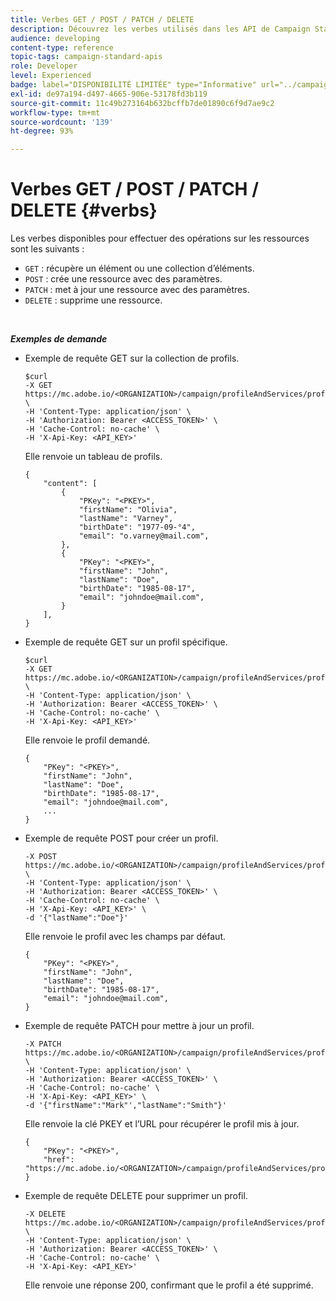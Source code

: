 ```yaml
---
title: Verbes GET / POST / PATCH / DELETE
description: Découvrez les verbes utilisés dans les API de Campaign Standard.
audience: developing
content-type: reference
topic-tags: campaign-standard-apis
role: Developer
level: Experienced
badge: label="DISPONIBILITÉ LIMITÉE" type="Informative" url="../campaign-standard-migration-home.md" tooltip="Restrictions aux utilisateurs ayant migré vers Campaign Standard"
exl-id: de97a194-d497-4665-906e-53178fd3b119
source-git-commit: 11c49b273164b632bcffb7de01890c6f9d7ae9c2
workflow-type: tm+mt
source-wordcount: '139'
ht-degree: 93%

---
```


# Verbes GET / POST / PATCH / DELETE {#verbs}

Les verbes disponibles pour effectuer des opérations sur les ressources sont les suivants :

* `GET` : récupère un élément ou une collection d’éléments.
* `POST` : crée une ressource avec des paramètres.
* `PATCH` : met à jour une ressource avec des paramètres.
* `DELETE` : supprime une ressource.

<!-- ajouter codes retour -->

<br/>

***Exemples de demande***

* Exemple de requête GET sur la collection de profils.


  ```
  $curl  
  -X GET https://mc.adobe.io/<ORGANIZATION>/campaign/profileAndServices/profile \
  -H 'Content-Type: application/json' \
  -H 'Authorization: Bearer <ACCESS_TOKEN>' \
  -H 'Cache-Control: no-cache' \
  -H 'X-Api-Key: <API_KEY>'
  ```

  Elle renvoie un tableau de profils.


  ```
  {
      "content": [
          {
              "PKey": "<PKEY>",
              "firstName": "Olivia",
              "lastName": "Varney",
              "birthDate": "1977-09-°4",
              "email": "o.varney@mail.com",
          },
          {
              "PKey": "<PKEY>",
              "firstName": "John",
              "lastName": "Doe",
              "birthDate": "1985-08-17",
              "email": "johndoe@mail.com",
          }
      ],
  }
  ```

* Exemple de requête GET sur un profil spécifique.


  ```
  $curl  
  -X GET https://mc.adobe.io/<ORGANIZATION>/campaign/profileAndServices/profile/<PKEY> \
  -H 'Content-Type: application/json' \
  -H 'Authorization: Bearer <ACCESS_TOKEN>' \
  -H 'Cache-Control: no-cache' \
  -H 'X-Api-Key: <API_KEY>'
  ```

  Elle renvoie le profil demandé.


  ```
  {
      "PKey": "<PKEY>",
      "firstName": "John",
      "lastName": "Doe",
      "birthDate": "1985-08-17",
      "email": "johndoe@mail.com",
      ...
  }
  ```

* Exemple de requête POST pour créer un profil.


  ```
  -X POST https://mc.adobe.io/<ORGANIZATION>/campaign/profileAndServices/profile \
  -H 'Content-Type: application/json' \
  -H 'Authorization: Bearer <ACCESS_TOKEN>' \
  -H 'Cache-Control: no-cache' \
  -H 'X-Api-Key: <API_KEY>' \
  -d '{"lastName":"Doe"}'
  ```

  Elle renvoie le profil avec les champs par défaut.

  ```
  {
      "PKey": "<PKEY>",
      "firstName": "John",
      "lastName": "Doe",
      "birthDate": "1985-08-17",
      "email": "johndoe@mail.com",
  }
  ```

* Exemple de requête PATCH pour mettre à jour un profil.

  ```
  -X PATCH https://mc.adobe.io/<ORGANIZATION>/campaign/profileAndServices/profile/<PKEY> \
  -H 'Content-Type: application/json' \
  -H 'Authorization: Bearer <ACCESS_TOKEN>' \
  -H 'Cache-Control: no-cache' \
  -H 'X-Api-Key: <API_KEY>' \
  -d '{"firstName":"Mark"',"lastName":"Smith"}'
  ```

  Elle renvoie la clé PKEY et l’URL pour récupérer le profil mis à jour.

  ```
  {
      "PKey": "<PKEY>",
      "href": "https://mc.adobe.io/<ORGANIZATION>/campaign/profileAndServices/profile/<PKEY>"
  }
  ```

* Exemple de requête DELETE pour supprimer un profil.

  ```
  -X DELETE https://mc.adobe.io/<ORGANIZATION>/campaign/profileAndServices/profile/<PKEY> \
  -H 'Content-Type: application/json' \
  -H 'Authorization: Bearer <ACCESS_TOKEN>' \
  -H 'Cache-Control: no-cache' \
  -H 'X-Api-Key: <API_KEY>'
  ```

  Elle renvoie une réponse 200, confirmant que le profil a été supprimé.
